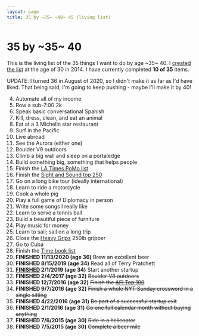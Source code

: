 ```yaml
---
layout: page
title: 35 by ~35~ ~40~ 45 (living list)
---
```


# 35 by ~35~ 40

This is the living list of the 35 things I want to do by age ~35~ 40. I
[created the list](/blog/post/35-by-35/) at the age of 30 in 2014. I have currently
completed **10 of 35** items.

UPDATE: I turned 36 in August of 2020, so I didn't make it as far as I'd
have liked. That being said, I'm going to keep pushing - maybe I'll make
it by 40!

  4. Automate all of my income
  18. Row a sub-7:00 2k
  5. Speak basic conversational Spanish
  15. Kill, dress, clean, and eat an animal
  25. Eat at a 3 Michelin star restaurant
  1. Surf in the Pacific
  2. Live abroad
  3. See the Aurora (either one)
  7. Boulder V9 outdoors
  30. Climb a big wall and sleep on a portaledge
  22. Build something big, something that helps people
  12. Finish the [LA Times PoMo list](http://latimesblogs.latimes.com/jacketcopy/2009/07/the-mostly-complete-annotated-and-essential-postmodern-reading-list.html)
  29. Finish the [Sight and Sound top 250](http://www.darkhorizons.com/news/24705/the-sight-sound-top-250-films)
  27. Go on a long bike tour (ideally international)
  8. Learn to ride a motorcycle
  9. Cook a whole pig
  28. Play a full game of Diplomacy in person
  17. Write some songs I really like
  21. Learn to serve a tennis ball
  11. Build a beautiful piece of furniture
  16. Play music for money
  26. Learn to sail; sail on a long trip
  33. Close the [Heavy Grips](http://www.heavygrips.com/) 250lb gripper
  23. Go to Cuba
  13. Finish the [Time book list](http://entertainment.time.com/2005/10/16/all-time-100-novels/)
  19. **FINISHED 11/13/2020 (age 36)** Brew an excellent beer
  10. **FINISHED 8/15/2019 (age 34)** Read all of Terry Pratchett
  32. **[FINISHED](https://siegescape.com) 2/1/2019 (age 34)** Start another startup
  6. **FINISHED 2/4/2017 (age 32)** ~~Boulder V8 outdoors~~
  14. **FINISHED 12/7/2016 (age 32)** ~~Finish the [AFI Top 100](http://www.afi.com/100years/movies10.aspx)~~
  31. **FINISHED 9/7/2016 (age 32)** ~~Finish a whole NYT Sunday crossword in a single sitting~~
  34. **FINISHED 4/22/2016 (age 31)** ~~Be part of a successful startup exit~~
  35. **FINISHED 2/1/2016 (age 31)** ~~Go one full calendar month without buying anything~~
  24. **FINISHED 7/6/2015 (age 30)** ~~Ride in a helicopter~~
  20. **FINISHED 7/5/2015 (age 30)** ~~Complete a beer mile~~
